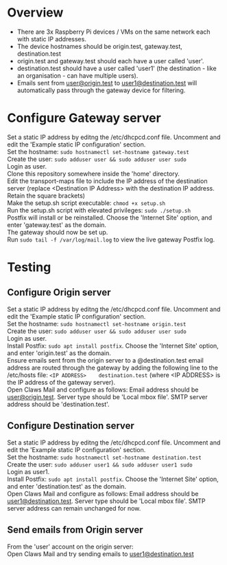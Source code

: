 # Overview
- There are 3x Raspberry Pi devices / VMs on the same network each with static IP addresses.  
- The device hostnames should be origin.test, gateway.test, destination.test  
- origin.test and gateway.test should each have a user called 'user'.  
- destination.test should have a user called 'user1' (the destination - like an organisation - can have multiple users).  
- Emails sent from user@origin.test to user1@destination.test will automatically pass through the gateway device for filtering.  

# Configure Gateway server
Set a static IP address by editng the /etc/dhcpcd.conf file. Uncomment and edit the 'Example static IP configuration' section.  
Set the hostname: `sudo hostnamectl set-hostname gateway.test`  
Create the user: `sudo adduser user && sudo adduser user sudo`  
Login as user.  
Clone this repository somewhere inside the 'home' directory.  
Edit the transport-maps file to include the IP address of the destination server (replace \<Destination IP Address> with the destination IP address. Retain the square brackets)  
Make the setup.sh script executable: `chmod +x setup.sh`  
Run the setup.sh script with elevated privileges: `sudo ./setup.sh`  
Postfix will install or be reinstalled. Choose the 'Internet Site' option, and enter 'gateway.test' as the domain.  
The gateway should now be set up.  
Run `sudo tail -f /var/log/mail.log` to view the live gateway Postfix log.

# Testing
## Configure Origin server
Set a static IP address by editng the /etc/dhcpcd.conf file. Uncomment and edit the 'Example static IP configuration' section.  
Set the hostname: `sudo hostnamectl set-hostname origin.test`  
Create the user: `sudo adduser user && sudo adduser user sudo`  
Login as user.  
Install Postfix: `sudo apt install postfix`. Choose the 'Internet Site' option, and enter 'origin.test' as the domain.  
Ensure emails sent from the origin server to a @destination.test email address are routed through the gateway by adding the following line to the /etc/hosts file: `<IP ADDRESS>    destination.test` (where \<IP ADDRESS> is the IP address of the gateway server).  
Open Claws Mail and configure as follows: Email address should be user@origin.test. Server type should be 'Local mbox file'. SMTP server address should be 'destination.test'.

## Configure Destination server
Set a static IP address by editng the /etc/dhcpcd.conf file. Uncomment and edit the 'Example static IP configuration' section.  
Set the hostname: `sudo hostnamectl set-hostname destination.test`  
Create the user: `sudo adduser user1 && sudo adduser user1 sudo`  
Login as user1.   
Install Postfix: `sudo apt install postfix`. Choose the 'Internet Site' option, and enter 'destination.test' as the domain.  
Open Claws Mail and configure as follows:  Email address should be user1@destination.test. Server type should be 'Local mbox file'. SMTP server address can remain unchanged for now.

## Send emails from Origin server
From the 'user' account on the origin server:  
Open Claws Mail and try sending emails to user1@destination.test
